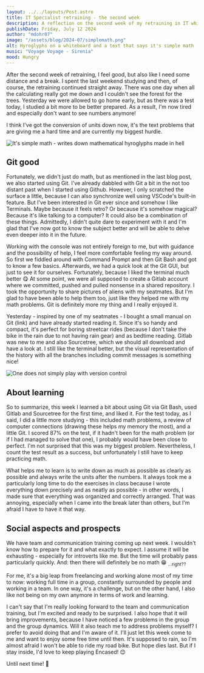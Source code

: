 ```yaml
---
layout: ../../layouts/Post.astro
title: IT Specialist retraining - the second week
description: A reflection on the second week of my retraining in IT which includes math but also Git
publishDate: Friday, July 12 2024
author: "mdohr07"
image: "/assets/blog/2024-07/simplemath.png"
alt: Hyroglyphs on a whiteboard and a text that says it's simple math
music: "Voyage Voyage - Sirenia"
mood: Hungry
---
```

After the second week of retraining, I feel good, but also like I need some distance and a break. I spent the last weekend studying and then, of course, the retraining continued straight away. There was one day when all the calculating really got me down and I couldn't see the forest for the trees. Yesterday we were allowed to go home early, but as there was a test today, I studied a bit more to be better prepared. As a result, I'm now tired and especially don't want to see numbers anymore!

I think I've got the conversion of units down now, it's the text problems that are giving me a hard time and are currently my biggest hurdle. 

<img src="https://c.tenor.com/uhQs_zJwL9AAAAAd/tenor.gif" alt="It's simple math - writes down mathematical hyroglyphs made in hell" />

## Git good
Fortunately, we didn't just do math, but as mentioned in the last blog post, we also started using Git. I've already dabbled with Git a bit in the not too distant past when I started using Github. However, I only scratched the surface a little, because I can also synchronize well using VSCode's built-in feature. But I've been interested in Git ever since and somehow I like Terminals. Maybe because it feels retro? Or because it's somehow magical? Because it's like talking to a computer? It could also be a combination of these things. 
Admittedly, I didn't quite dare to experiment with it and I'm glad that I've now got to know the subject better and will be able to delve even deeper into it in the future.

Working with the console was not entirely foreign to me, but with guidance and the possibility of help, I feel more comfortable feeling my way around. So first we fiddled around with Command Prompt and then Git Bash and got to know a few basics. Afterwards, we had a quick look at the Git GUI, but just to see it for ourselves. Fortunately, because I liked the terminal much better 😋
At some point, we were all supposed to create a Gitlab account where we committed, pushed and pulled nonsense in a shared repository. I took the opportunity to share pictures of aliens with my seatmates. But I'm glad to have been able to help them too, just like they helped me with my math problems. Git is definitely more my thing and I really enjoyed it.

Yesterday - inspired by one of my seatmates - I bought a small manual on Git (link) and have already started reading it. Since it's so handy and compact, it's perfect for boring streetcar rides (because I don't take the bike in the rain due to not having rain gear) and as bedtime reading.
Gitlab was new to me and also Sourcetree, which we should all download and have a look at. I still like the terminal better, but the visual representation of the history with all the branches including commit messages is something nice!

<img src="https://c.tenor.com/S7ztCa0y3nQAAAAC/tenor.gif" alt="One does not simply play with version control" />

## About learning
So to summarize, this week I learned a bit about using Git via Git Bash, used Gitlab and Sourcetree for the first time, and liked it. For the test today, as I said, I did a little more studying - this included math problems, a review of computer connections (drawing these helps my memory the most), and a little Git. I scored 87% on the test, if it hadn't been for the math problem (or if I had managed to solve that one), I probably would have been close to perfect. I'm not surprised that this was my biggest problem. Nevertheless, I count the test result as a success, but unfortunately I still have to keep practicing math.

What helps me to learn is to write down as much as possible as clearly as possible and always write the units after the numbers. It always took me a particularly long time to do the exercises in class because I wrote everything down precisely and as neatly as possible - in other words, I made sure that everything was organized and correctly arranged. That was annoying, especially when I came into the break later than others, but I'm afraid I have to have it that way.

## Social aspects and prospects
We have team and communication training coming up next week. I wouldn't know how to prepare for it and what exactly to expect. I assume it will be exhausting - especially for introverts like me. But the time will probably pass particularly quickly. And: then there will definitely be no math 😁 <sub>...right?? </sub>

For me, it's a big leap from freelancing and working alone most of my time to now: working full time in a group, constantly surrounded by people and working in a team. In one way, it's a challenge, but on the other hand, I also like not being on my own anymore in terms of work and learning. 

I can't say that I'm really looking forward to the team and communication training, but I'm excited and ready to be surprised. I also hope that it will bring improvements, because I have noticed a few problems in the group and the group dynamics. Will it also teach me to address problems myself? I prefer to avoid doing that and I'm aware of it. I'll just let this week come to me and want to enjoy some free time until then. It's supposed to rain, so I'm almost afraid I won't be able to ride my road bike. But hope dies last. But if I stay inside, I'd love to keep playing Encased! 😊

Until next time! 👋